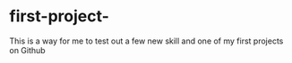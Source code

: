 # first-project-
This is a way for me to test out a few new skill and one of my first projects on Github
